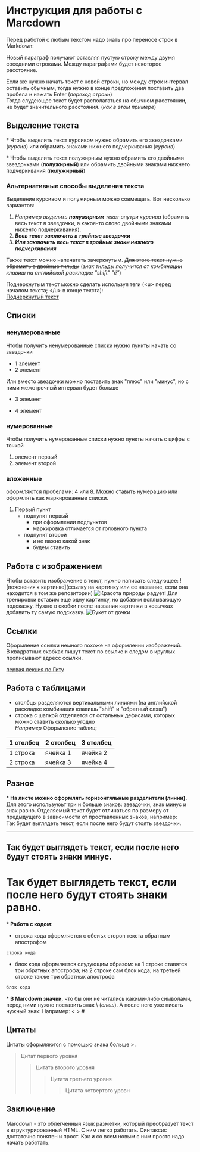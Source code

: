 # **Инструкция для работы с Marcdown**
Перед работой с любым текстом надо знать про переносе строк в Markdown:

Новый параграф получают оставляя пустую строку между двумя соседними строками. Между параграфами будет некоторое расстояние.

Если же нужно начать текст с новой строки, но между строк интервал оставить обычным, тогда нужно в конце предложения поставить два пробела и нажать Enter (*переход строки*)  
Тогда слудеющее текст будет располагаться на обычном расстоянии, не будет значительного расстояния. (*как в этом примере*)

## Выделение текста
\* Чтобы выделить текст курсивом нужно обрамить его звездочками (*курсив*) или обрамить знаками нижнего подчеркивания (_курсив_)

\* Чтобы выделить текст полужирным нужно обрамить его двойными звездочками (**полужирный**) или обрамить двойными знаками нижнего подчеркивания (__полужирный__)

### Альтернативные способы выделения текста

Выделение курсивом и полужирным можно совмещать. Вот несколько вариантов:

1. *Например выделить __полужирным__ текст внутри курсива* (обрамить весь текст в звездочки, а какое-то слово двойными знаками ниженго подчеркивания).
2. ***Весь текст заключить в тройные звездочки***
3. ___Или заключить весь текст в тройные знаки нижнего подчеркивания___

Также текст можно напечатать зачеркнутым. ~~Для этого текст нужно обрамить в двойные тильды~~ (*знак тильды получится от комбинации клавиш на английской раскладке "shift" "ё"*)

Подчеркнутым текст можно сделать используя теги (\<u> перед началом текста; \</u> в конце текста):  
<u>Подчеркнутый текст</u>

## Списки
### ненумерованные

Чтобы получить ненумерованные списки нужно пункты начать со звездочки
* 1 элемент
* 2 элемент

Или вместо звездочки можно поставить знак "плюс" или "минус", но с ними межстрочный интервал будет больше
+ 3 элемент
- 4 элемент

### нумерованные
Чтобы получить нумерованные списки нужно пункты начать с цифры с  точкой
1. элемент первый
2. элемент второй

### вложенные
оформляются пробелами: 4 или 8. Можно ставить нумерацию или оформлять как маркированные списки.
1. Первый пункт
    * подпункт первый
        + при оформлении подпунктов
        + маркировка отличается от головного пункта
    * подпункт второй 
        - и не важно какой знак
        * будем ставить

## Работа с изображением
Чтобы вставить изображение в текст, нужно написать следующее: \![пояснения к картинке](ссылку на картинку или ее название, если она находится в том же репозитории)
![Красота природы радует!](veranda.jpg)
Для тренировки вставим еще одну картинку, но добавим всплывающую подсказку. Нужно в скобки после названия картинки в ковычках добавить ту самую подсказку.
![Букет от дочки](bucet.jpg "на день рождения")

## Ссылки
Оформление ссылки немного похоже на оформлении изображений.  
В квадратных скобках пишут текст по ссылке и следом в круглых прописывают адресс ссылки.

[первая лекция по Гиту](https://drive.google.com/file/d/1nNwjqcFmmGmc2yziW1nw9LT8clWiY4iy/view?usp=drive_link)

## Работа с таблицами
- столбцы разделяются вертикальными линиями (на английской раскладке комбинация клавишь "shift" и  "обратный слэш")
- строка с шапкой отделяется от остальных дефисами, которых можно ставить сколько угодно  
*Например*
Оформление таблиц:


 1 столбец | 2 столбец | 3 столбец   
 --------- | --------- | ---------   
1 строка   |ячейка  1  |ячейка  2  
2 строка|ячейка 3|ячейка 4

## Разное
\*   **На листе можно оформлять горизонтяльные разделители (линии).**   
Для этого используюьт три и больше знаков: звездочки, знак минус и знак равно. Отделяемый текст будет отличаться по размеру от предыдущего в зависимости от проставленных знаков, например:  
Так будет выглядеть текст, если после него будут стоять звездочки.
****
Так будет выглядеть текст, если после него будут стоять знаки минус.
----
Так будет выглядеть текст, если после него будут стоять знаки равно.
====
 
 \* **Работа с кодом**:
+ строка кода оформляется с обеиъх сторон текста обратным апострофом

`строка кода`

+ блок кода оформляется слудующим образом: на 1 строке ставятся три обратных апострофа; на 2 строке сам блок кода; на третьей строке также три обратных апострофа
```
блок кода
```
\* **В Marcdown значки**, что бы они не читались какими-либо символами, перед ними нужно поставить знак \ (*слеш*). А после него уже писать нужный знак:
Например: \<   \>   \#

## Цитаты
Цитаты оформляются с помощью знака больше >.  
> Цитат первого уровня
>> Цитата второго уровня
>>> Цитата третьего уровня
>>>> Цитата четвертого уровн

## Заключение
Marcdown  - это облегченный язык разметки, который преобразует текст в втруктурированный HTML. С ним легко работать. Синтаксис достаточно понятен и прост. Как и со всем новым с ним просто надо начать работать.
